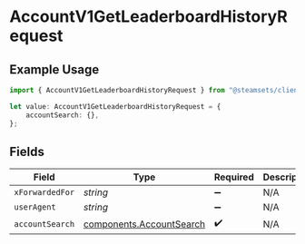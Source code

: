 # AccountV1GetLeaderboardHistoryRequest

## Example Usage

```typescript
import { AccountV1GetLeaderboardHistoryRequest } from "@steamsets/client-ts/models/operations";

let value: AccountV1GetLeaderboardHistoryRequest = {
    accountSearch: {},
};
```

## Fields

| Field                                                                | Type                                                                 | Required                                                             | Description                                                          |
| -------------------------------------------------------------------- | -------------------------------------------------------------------- | -------------------------------------------------------------------- | -------------------------------------------------------------------- |
| `xForwardedFor`                                                      | *string*                                                             | :heavy_minus_sign:                                                   | N/A                                                                  |
| `userAgent`                                                          | *string*                                                             | :heavy_minus_sign:                                                   | N/A                                                                  |
| `accountSearch`                                                      | [components.AccountSearch](../../models/components/accountsearch.md) | :heavy_check_mark:                                                   | N/A                                                                  |